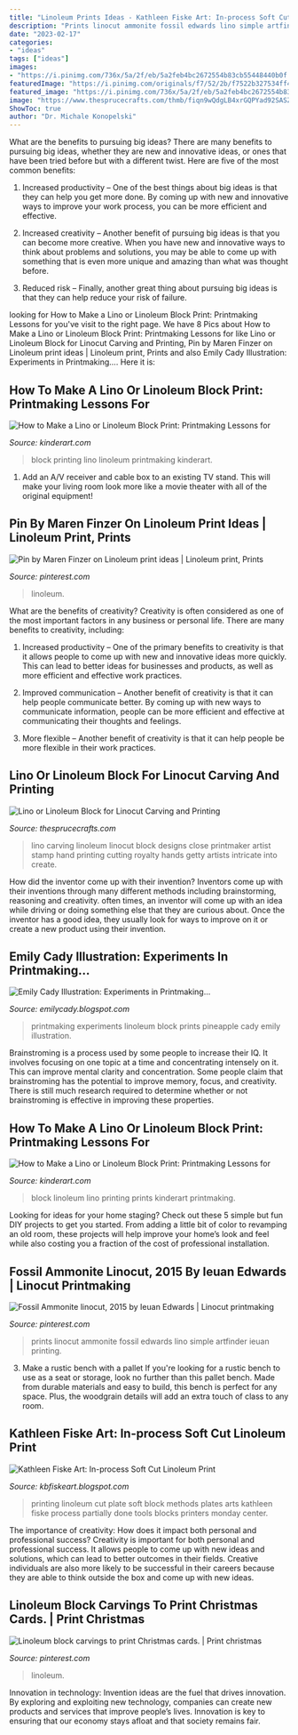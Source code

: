 ```yaml
---
title: "Linoleum Prints Ideas - Kathleen Fiske Art: In-process Soft Cut Linoleum Print"
description: "Prints linocut ammonite fossil edwards lino simple artfinder ieuan printing"
date: "2023-02-17"
categories:
- "ideas"
tags: ["ideas"]
images:
- "https://i.pinimg.com/736x/5a/2f/eb/5a2feb4bc2672554b83cb55448440b0f.jpg"
featuredImage: "https://i.pinimg.com/originals/f7/52/2b/f7522b327534ff4682be4acaecb9f740.jpg"
featured_image: "https://i.pinimg.com/736x/5a/2f/eb/5a2feb4bc2672554b83cb55448440b0f.jpg"
image: "https://www.thesprucecrafts.com/thmb/fiqn9wQdgLB4xrGQPYad92SASZw=/2120x1414/filters:fill(auto,1)/GettyImages-507205846-57c551b93df78cc16e52575c.jpg"
ShowToc: true
author: "Dr. Michale Konopelski"
---
```



What are the benefits to pursuing big ideas?
There are many benefits to pursuing big ideas, whether they are new and innovative ideas, or ones that have been tried before but with a different twist. Here are five of the most common benefits:
1. Increased productivity – One of the best things about big ideas is that they can help you get more done. By coming up with new and innovative ways to improve your work process, you can be more efficient and effective.

2. Increased creativity – Another benefit of pursuing big ideas is that you can become more creative. When you have new and innovative ways to think about problems and solutions, you may be able to come up with something that is even more unique and amazing than what was thought before.

3. Reduced risk – Finally, another great thing about pursuing big ideas is that they can help reduce your risk of failure.

	

		
looking for How to Make a Lino or Linoleum Block Print: Printmaking Lessons for you've visit to the right page. We have 8 Pics about How to Make a Lino or Linoleum Block Print: Printmaking Lessons for like Lino or Linoleum Block for Linocut Carving and Printing, Pin by Maren Finzer on Linoleum print ideas | Linoleum print, Prints and also Emily Cady Illustration: Experiments in Printmaking.... Here it is:
		
    
## How To Make A Lino Or Linoleum Block Print: Printmaking Lessons For

<img loading=lazy src="http://kinderart.com/wp-content/uploads/lighthouse.jpg" onerror="this.onerror=null;this.src='https://tse3.mm.bing.net/th?id=OIP.HLoNZ94xT8eNs39YcSCDgwAAAA&amp;pid=15.1';" alt="How to Make a Lino or Linoleum Block Print: Printmaking Lessons for">

_Source: kinderart.com_

>block printing lino linoleum printmaking kinderart. 

	

1. Add an A/V receiver and cable box to an existing TV stand. This will make your living room look more like a movie theater with all of the original equipment!

    
## Pin By Maren Finzer On Linoleum Print Ideas | Linoleum Print, Prints

<img loading=lazy src="https://i.pinimg.com/736x/5a/2f/eb/5a2feb4bc2672554b83cb55448440b0f.jpg" onerror="this.onerror=null;this.src='https://tse1.mm.bing.net/th?id=OIP.yapoeLenMM4-IsBSd9D85AHaHQ&amp;pid=15.1';" alt="Pin by Maren Finzer on Linoleum print ideas | Linoleum print, Prints">

_Source: pinterest.com_

>linoleum. 

	

What are the benefits of creativity?
Creativity is often considered as one of the most important factors in any business or personal life. There are many benefits to creativity, including: 
1. Increased productivity – One of the primary benefits to creativity is that it allows people to come up with new and innovative ideas more quickly. This can lead to better ideas for businesses and products, as well as more efficient and effective work practices.

2. Improved communication – Another benefit of creativity is that it can help people communicate better. By coming up with new ways to communicate information, people can be more efficient and effective at communicating their thoughts and feelings.

3. More flexible – Another benefit of creativity is that it can help people be more flexible in their work practices.

    
## Lino Or Linoleum Block For Linocut Carving And Printing

<img loading=lazy src="https://www.thesprucecrafts.com/thmb/fiqn9wQdgLB4xrGQPYad92SASZw=/2120x1414/filters:fill(auto,1)/GettyImages-507205846-57c551b93df78cc16e52575c.jpg" onerror="this.onerror=null;this.src='https://tse3.mm.bing.net/th?id=OIP.N1tKUQikp2mHLJl1L1GHnQHaE8&amp;pid=15.1';" alt="Lino or Linoleum Block for Linocut Carving and Printing">

_Source: thesprucecrafts.com_

>lino carving linoleum linocut block designs close printmaker artist stamp hand printing cutting royalty hands getty artists intricate into create. 

	

How did the inventor come up with their invention?
Inventors come up with their inventions through many different methods including brainstorming, reasoning and creativity. often times, an inventor will come up with an idea while driving or doing something else that they are curious about. Once the inventor has a good idea, they usually look for ways to improve on it or create a new product using their invention.

    
## Emily Cady Illustration: Experiments In Printmaking...

<img loading=lazy src="http://2.bp.blogspot.com/-DWj3034oCFo/T4jkS0aSCpI/AAAAAAAAAGo/8p7cNVQyAqk/s1600/pineapple.jpg" onerror="this.onerror=null;this.src='https://tse2.mm.bing.net/th?id=OIP.JdH-7igNQZGwRWeSskmItQHaJc&amp;pid=15.1';" alt="Emily Cady Illustration: Experiments in Printmaking...">

_Source: emilycady.blogspot.com_

>printmaking experiments linoleum block prints pineapple cady emily illustration. 

	

Brainstroming is a process used by some people to increase their IQ. It involves focusing on one topic at a time and concentrating intensely on it. This can improve mental clarity and concentration. Some people claim that brainstroming has the potential to improve memory, focus, and creativity. There is still much research required to determine whether or not brainstroming is effective in improving these properties.

    
## How To Make A Lino Or Linoleum Block Print: Printmaking Lessons For

<img loading=lazy src="http://kinderart.com/wp-content/uploads/linoprint.jpg" onerror="this.onerror=null;this.src='https://tse2.mm.bing.net/th?id=OIP.CG5BEFFuax-5sU32dW0vHwAAAA&amp;pid=15.1';" alt="How to Make a Lino or Linoleum Block Print: Printmaking Lessons for">

_Source: kinderart.com_

>block linoleum lino printing prints kinderart printmaking. 

	

Looking for ideas for your home staging? Check out these 5 simple but fun DIY projects to get you started. From adding a little bit of color to revamping an old room, these projects will help improve your home’s look and feel while also costing you a fraction of the cost of professional installation.

    
## Fossil Ammonite Linocut, 2015 By Ieuan Edwards | Linocut Printmaking

<img loading=lazy src="https://i.pinimg.com/736x/72/02/b6/7202b688cc2af6b97fe1c0d0375b67f2--khadi-prehistory.jpg" onerror="this.onerror=null;this.src='https://tse4.mm.bing.net/th?id=OIP.rUVxY_0R4VpWtYjqbQFv1gHaHa&amp;pid=15.1';" alt="Fossil Ammonite linocut, 2015 by Ieuan Edwards | Linocut printmaking">

_Source: pinterest.com_

>prints linocut ammonite fossil edwards lino simple artfinder ieuan printing. 

	

3. Make a rustic bench with a pallet
If you're looking for a rustic bench to use as a seat or storage, look no further than this pallet bench. Made from durable materials and easy to build, this bench is perfect for any space. Plus, the woodgrain details will add an extra touch of class to any room.

    
## Kathleen Fiske Art: In-process Soft Cut Linoleum Print

<img loading=lazy src="http://1.bp.blogspot.com/_68MBrkb-Ecc/TGV5pUDMSAI/AAAAAAAAAQY/IEJ6l4OP_jQ/s1600/PRINTING+PLATE+.JPG" onerror="this.onerror=null;this.src='https://tse4.mm.bing.net/th?id=OIP.U8xIQbc6eAcP6nRWFwUARAHaGK&amp;pid=15.1';" alt="Kathleen Fiske Art: In-process Soft Cut Linoleum Print">

_Source: kbfiskeart.blogspot.com_

>printing linoleum cut plate soft block methods plates arts kathleen fiske process partially done tools blocks printers monday center. 

	

The importance of creativity: How does it impact both personal and professional success?
Creativity is important for both personal and professional success. It allows people to come up with new ideas and solutions, which can lead to better outcomes in their fields. Creative individuals are also more likely to be successful in their careers because they are able to think outside the box and come up with new ideas.

    
## Linoleum Block Carvings To Print Christmas Cards. | Print Christmas

<img loading=lazy src="https://i.pinimg.com/originals/f7/52/2b/f7522b327534ff4682be4acaecb9f740.jpg" onerror="this.onerror=null;this.src='https://tse4.mm.bing.net/th?id=OIP.yDFDYJgE91EK9EubZyyTyAHaEK&amp;pid=15.1';" alt="Linoleum block carvings to print Christmas cards. | Print christmas">

_Source: pinterest.com_

>linoleum. 

	

Innovation in technology:
Invention ideas are the fuel that drives innovation. By exploring and exploiting new technology, companies can create new products and services that improve people’s lives. Innovation is key to ensuring that our economy stays afloat and that society remains fair.


